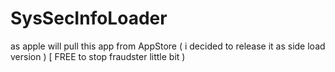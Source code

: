 # SysSecInfoLoader
as apple will pull this app from AppStore ( i decided to release it as side load version ) [ FREE to stop fraudster little bit )
